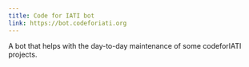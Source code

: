 ```yaml
---
title: Code for IATI bot
link: https://bot.codeforiati.org
---
```


A bot that helps with the day-to-day maintenance of some codeforIATI projects.
